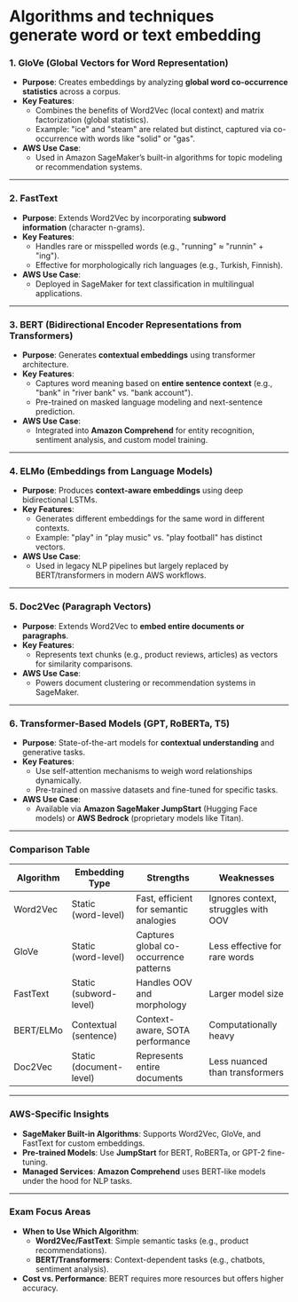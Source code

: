 # Algorithms and techniques generate word or text embedding

### **1. GloVe (Global Vectors for Word Representation)**

- **Purpose**: Creates embeddings by analyzing **global word co-occurrence statistics** across a corpus.
- **Key Features**:
    - Combines the benefits of Word2Vec (local context) and matrix factorization (global statistics).
    - Example: "ice" and "steam" are related but distinct, captured via co-occurrence with words like "solid" or "gas".
- **AWS Use Case**:
    - Used in Amazon SageMaker’s built-in algorithms for topic modeling or recommendation systems.

---

### **2. FastText**

- **Purpose**: Extends Word2Vec by incorporating **subword information** (character n-grams).
- **Key Features**:
    - Handles rare or misspelled words (e.g., "running" ≈ "runnin" + "ing").
    - Effective for morphologically rich languages (e.g., Turkish, Finnish).
- **AWS Use Case**:
    - Deployed in SageMaker for text classification in multilingual applications.

---

### **3. BERT (Bidirectional Encoder Representations from Transformers)**

- **Purpose**: Generates **contextual embeddings** using transformer architecture.
- **Key Features**:
    - Captures word meaning based on **entire sentence context** (e.g., "bank" in "river bank" vs. "bank account").
    - Pre-trained on masked language modeling and next-sentence prediction.
- **AWS Use Case**:
    - Integrated into **Amazon Comprehend** for entity recognition, sentiment analysis, and custom model training.

---

### **4. ELMo (Embeddings from Language Models)**

- **Purpose**: Produces **context-aware embeddings** using deep bidirectional LSTMs.
- **Key Features**:
    - Generates different embeddings for the same word in different contexts.
    - Example: "play" in "play music" vs. "play football" has distinct vectors.
- **AWS Use Case**:
    - Used in legacy NLP pipelines but largely replaced by BERT/transformers in modern AWS workflows.

---

### **5. Doc2Vec (Paragraph Vectors)**

- **Purpose**: Extends Word2Vec to **embed entire documents or paragraphs**.
- **Key Features**:
    - Represents text chunks (e.g., product reviews, articles) as vectors for similarity comparisons.
- **AWS Use Case**:
    - Powers document clustering or recommendation systems in SageMaker.

---

### **6. Transformer-Based Models (GPT, RoBERTa, T5)**

- **Purpose**: State-of-the-art models for **contextual understanding** and generative tasks.
- **Key Features**:
    - Use self-attention mechanisms to weigh word relationships dynamically.
    - Pre-trained on massive datasets and fine-tuned for specific tasks.
- **AWS Use Case**:
    - Available via **Amazon SageMaker JumpStart** (Hugging Face models) or **AWS Bedrock** (proprietary models like Titan).

---

### **Comparison Table**

| **Algorithm** | **Embedding Type** | **Strengths** | **Weaknesses** |
| --- | --- | --- | --- |
| Word2Vec | Static (word-level) | Fast, efficient for semantic analogies | Ignores context, struggles with OOV |
| GloVe | Static (word-level) | Captures global co-occurrence patterns | Less effective for rare words |
| FastText | Static (subword-level) | Handles OOV and morphology | Larger model size |
| BERT/ELMo | Contextual (sentence) | Context-aware, SOTA performance | Computationally heavy |
| Doc2Vec | Static (document-level) | Represents entire documents | Less nuanced than transformers |

---

### **AWS-Specific Insights**

- **SageMaker Built-in Algorithms**: Supports Word2Vec, GloVe, and FastText for custom embeddings.
- **Pre-trained Models**: Use **JumpStart** for BERT, RoBERTa, or GPT-2 fine-tuning.
- **Managed Services**: **Amazon Comprehend** uses BERT-like models under the hood for NLP tasks.

---

### **Exam Focus Areas**

- **When to Use Which Algorithm**:
    - **Word2Vec/FastText**: Simple semantic tasks (e.g., product recommendations).
    - **BERT/Transformers**: Context-dependent tasks (e.g., chatbots, sentiment analysis).
- **Cost vs. Performance**: BERT requires more resources but offers higher accuracy.
